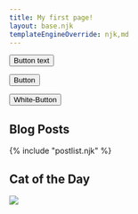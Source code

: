 ```yaml
---
title: My first page!
layout: base.njk
templateEngineOverride: njk,md
---
```


<button>Button text</button>

<button class="accent-button">Button</button>

<button class="muted-button">White-Button</button>


## Blog Posts
{% include "postlist.njk" %}

## Cat of the Day

<img src="{{ catpic }}">
